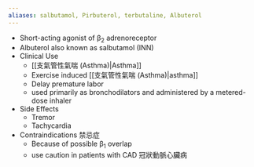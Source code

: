 ```yaml
---
aliases: salbutamol, Pirbuterol, terbutaline, Albuterol
---
```

- Short-acting agonist of β<sub>2</sub> adrenoreceptor
- Albuterol also known as salbutamol (INN)
- Clinical Use
	- [[支氣管性氣喘 (Asthma)|Asthma]]
	- Exercise induced [[支氣管性氣喘 (Asthma)|asthma]]
	- Delay premature labor
	- used primarily as bronchodilators and administered by a metered-dose inhaler
- Side Effects
	- Tremor
	- Tachycardia
- Contraindications 禁忌症
	- Because of possible β<sub>1</sub> overlap
	- use caution in patients with CAD 冠狀動脈心臟病